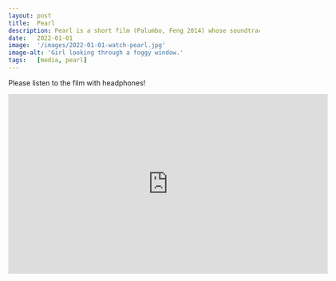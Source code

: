 ```yaml
---
layout: post
title:  Pearl
description: Pearl is a short film (Palumbo, Feng 2014) whose soundtrack was redesigned as part of our project in 2016. The soundtrack uses the EAD principles to provide an accessible experience for visually impaired audiences, that is based on creative sound design practices, including binaural audio and first person narration.
date:   2022-01-01 
image:  '/images/2022-01-01-watch-pearl.jpg'
image-alt: 'Girl looking through a foggy window.'
tags:   [media, pearl]
---
```


Please listen to the film with headphones!

<iframe src="https://player.vimeo.com/video/445572886?h=608cbbdeca" width="640" height="360" frameborder="0" allow="autoplay; fullscreen; picture-in-picture" allowfullscreen></iframe>